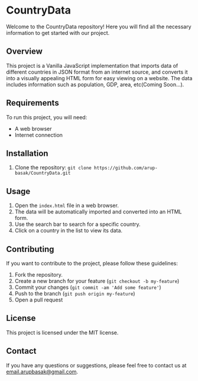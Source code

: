 # CountryData

Welcome to the CountryData repository! Here you will find all the necessary information to get started with our project.

## Overview

This project is a Vanilla JavaScript implementation that imports data of different countries in JSON format from an internet source, and converts it into a visually appealing HTML form for easy viewing on a website. The data includes information such as population, GDP, area, etc(Coming Soon...).

## Requirements

To run this project, you will need:

* A web browser
* Internet connection

## Installation

1. Clone the repository: `git clone https://github.com/arup-basak/CountryData.git`

## Usage

1. Open the `index.html` file in a web browser.
2. The data will be automatically imported and converted into an HTML form.
3. Use the search bar to search for a specific country.
4. Click on a country in the list to view its data.

## Contributing

If you want to contribute to the project, please follow these guidelines:

1. Fork the repository.
2. Create a new branch for your feature (`git checkout -b my-feature`)
3. Commit your changes (`git commit -am 'Add some feature'`)
4. Push to the branch (`git push origin my-feature`)
5. Open a pull request

## License

This project is licensed under the MIT license.

## Contact

If you have any questions or suggestions, please feel free to contact us at [email.arupbasak@gmail.com](mailto:email.arupbasak@gmail.com).
